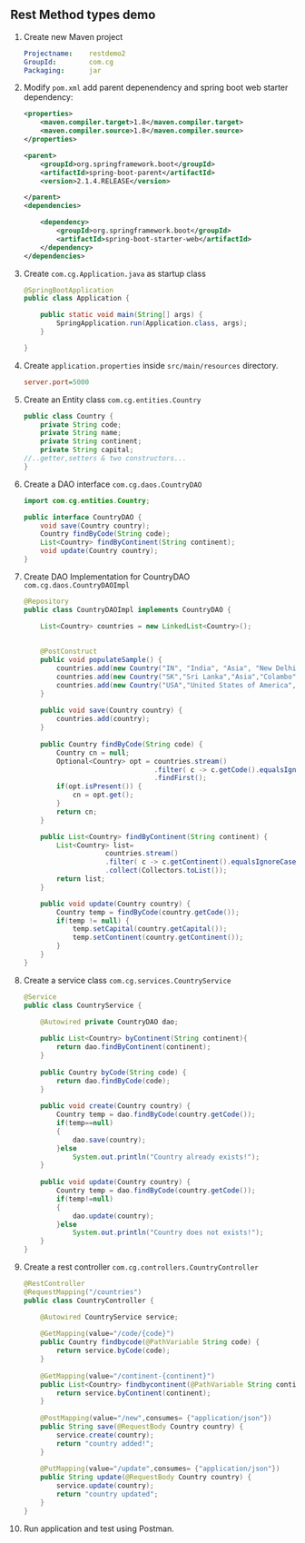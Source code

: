 ## Rest Method types demo

1.  Create new Maven project

    ```yaml
    Projectname:    restdemo2
    GroupId:        com.cg
    Packaging:      jar
    ```

2.  Modify `pom.xml` add parent depenendency and spring boot web starter dependency:

    ```xml
    <properties>
		<maven.compiler.target>1.8</maven.compiler.target>
		<maven.compiler.source>1.8</maven.compiler.source>
	</properties>

	<parent>
		<groupId>org.springframework.boot</groupId>
		<artifactId>spring-boot-parent</artifactId>
		<version>2.1.4.RELEASE</version>

	</parent>
	<dependencies>

		<dependency>
			<groupId>org.springframework.boot</groupId>
			<artifactId>spring-boot-starter-web</artifactId>
		</dependency>
	</dependencies>
    ```

3.  Create `com.cg.Application.java` as startup class

    ```java
    @SpringBootApplication
    public class Application {

        public static void main(String[] args) {
            SpringApplication.run(Application.class, args);
        }

    }
    ```

4.  Create `application.properties` inside `src/main/resources` directory.

    ```ini
    server.port=5000
    ```

5.  Create an Entity class `com.cg.entities.Country`

    ```java
    public class Country {
        private String code;
        private String name;
        private String continent;
        private String capital;
    //..getter,setters & two constructors...       
    }
    ```

6.  Create a DAO interface `com.cg.daos.CountryDAO`

    ```java
    import com.cg.entities.Country;

    public interface CountryDAO {
        void save(Country country);
        Country findByCode(String code);
        List<Country> findByContinent(String continent);
        void update(Country country);
    }

    ```

7.  Create DAO Implementation for CountryDAO `com.cg.daos.CountryDAOImpl`

    ```java
    @Repository
    public class CountryDAOImpl implements CountryDAO {

        List<Country> countries = new LinkedList<Country>();
        
        
        @PostConstruct
        public void populateSample() {
            countries.add(new Country("IN", "India", "Asia", "New Delhi"));
            countries.add(new Country("SK","Sri Lanka","Asia","Colambo"));
            countries.add(new Country("USA","United States of America","North America","Washington DC"));
        }
        
        public void save(Country country) {
            countries.add(country);
        }
        
        public Country findByCode(String code) {
            Country cn = null;
            Optional<Country> opt = countries.stream()
                                    .filter( c -> c.getCode().equalsIgnoreCase(code))
                                    .findFirst();
            if(opt.isPresent()) {
                cn = opt.get();
            }
            return cn;
        }

        public List<Country> findByContinent(String continent) {
            List<Country> list= 
                        countries.stream()
                        .filter( c -> c.getContinent().equalsIgnoreCase(continent))
                        .collect(Collectors.toList());
            return list;
        }

        public void update(Country country) {
            Country temp = findByCode(country.getCode());
            if(temp != null) {
                temp.setCapital(country.getCapital());
                temp.setContinent(country.getContinent());
            }
        }
    }
    ```
8.  Create a service class `com.cg.services.CountryService`

    ```java
    @Service
    public class CountryService {

        @Autowired private CountryDAO dao;
        
        public List<Country> byContinent(String continent){
            return dao.findByContinent(continent);
        }
        
        public Country byCode(String code) {
            return dao.findByCode(code);
        }
        
        public void create(Country country) {
            Country temp = dao.findByCode(country.getCode());
            if(temp==null)
            {
                dao.save(country);
            }else
                System.out.println("Country already exists!");
        }
        
        public void update(Country country) {
            Country temp = dao.findByCode(country.getCode());
            if(temp!=null)
            {
                dao.update(country);
            }else
                System.out.println("Country does not exists!");
        }
    }
    ```

9.  Create a rest controller `com.cg.controllers.CountryController`

    ```java
    @RestController
    @RequestMapping("/countries")
    public class CountryController {

        @Autowired CountryService service;
        
        @GetMapping(value="/code/{code}")	
        public Country findbycode(@PathVariable String code) {
            return service.byCode(code);
        }
        
        @GetMapping(value="/continent-{continent}")
        public List<Country> findbycontinent(@PathVariable String continent){
            return service.byContinent(continent);
        }
        
        @PostMapping(value="/new",consumes= {"application/json"})
        public String save(@RequestBody Country country) {
            service.create(country);
            return "country added!";
        }
        
        @PutMapping(value="/update",consumes= {"application/json"})
        public String update(@RequestBody Country country) {
            service.update(country);
            return "country updated";
        }        
    }
    ```

10. Run application and test using Postman.
    